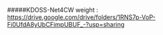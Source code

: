 #####KDOSS-Net4CW weight : https://drive.google.com/drive/folders/1RNS7p-VoP-Fi0UfdA8yUbCFimpUBUF_-?usp=sharing
